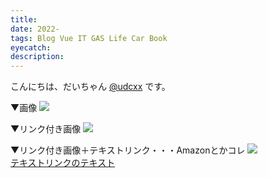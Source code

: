 ```yaml
---
title:
date: 2022-
tags: Blog Vue IT GAS Life Car Book
eyecatch:
description:
---
```


こんにちは、だいちゃん [@udcxx](https://twitter.com/udc_xx) です。

▼画像
![](/images/220000.jpg)

▼リンク付き画像
[![](/images/220000.jpg)](https://hogehoge.com/)

▼リンク付き画像＋テキストリンク・・・Amazonとかコレ
[![](/images/220000.jpg)](https://hogehoge.com/)    
[テキストリンクのテキスト](https://hogehoge.com/)
